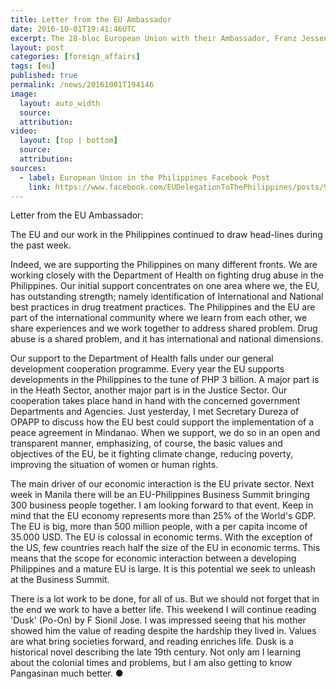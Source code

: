 ```yaml
---
title: Letter from the EU Ambassador
date: 2016-10-01T19:41:46UTC
excerpt: The 28-bloc European Union with their Ambassador, Franz Jessen, posted a letter on the European Union in the Philippines Facebook page on 30 September 2016 on the EU's continued support to the Philippines.
layout: post
categories: [foreign_affairs]
tags: [eu]
published: true
permalink: /news/20161001T194146
image:
  layout: auto_width
  source: 
  attribution: 
video:
  layout: [top | bottom]
  source: 
  attribution: 
sources:
  - label: European Union in the Philippines Facebook Post
    link: https://www.facebook.com/EUDelegationToThePhilippines/posts/947396035383420:0
---
```


Letter from the EU Ambassador:

The EU and our work in the Philippines continued to draw head-lines during the past week.

Indeed, we are supporting the Philippines on many different fronts. We are working closely with the Department of Health on fighting drug abuse in the Philippines. Our initial support concentrates on one area where we, the EU, has outstanding strength; namely identification of International and National best practices in drug treatment practices. The Philippines and the EU are part of the international community where we learn from each other, we share experiences and we work together to address shared problem. Drug abuse is a shared problem, and it has international and national dimensions.

Our support to the Department of Health falls under our general development cooperation programme. Every year the EU supports developments in the Philippines to the tune of PHP 3 billion. A major part is in the Heath Sector, another major part is in the Justice Sector. Our cooperation takes place hand in hand with the concerned government Departments and Agencies. Just yesterday, I met Secretary Dureza of OPAPP to discuss how the EU best could support the implementation of a peace agreement in Mindanao. When we support, we do so in an open and transparent manner, emphasizing, of course, the basic values and objectives of the EU, be it fighting climate change, reducing poverty, improving the situation of women or human rights.

The main driver of our economic interaction is the EU private sector. Next week in Manila there will be an EU-Philippines Business Summit bringing 300 business people together. I am looking forward to that event. Keep in mind that the EU economy represents more than 25% of the World's GDP. The EU is big, more than 500 million people, with a per capita income of 35.000 USD. The EU is colossal in economic terms. With the exception of the US, few countries reach half the size of the EU in economic terms. This means that the scope for economic interaction between a developing Philippines and a mature EU is large. It is this potential we seek to unleash at the Business Summit.

There is a lot work to be done, for all of us. But we should not forget that in the end we work to have a better life. This weekend I will continue reading 'Dusk' (Po-On) by F Sionil Jose. I was impressed seeing that his mother showed him the value of reading despite the hardship they lived in. Values are what bring societies forward, and reading enriches life. Dusk is a historical novel describing the late 19th century. Not only am I learning about the colonial times and problems, but I am also getting to know Pangasinan much better.
&#x25cf;
